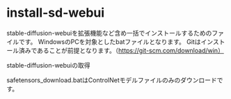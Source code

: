 # install-sd-webui
 stable-diffusion-webuiを拡張機能など含め一括でインストールするためのファイルです。
WindowsのPCを対象としたbatファイルとなります。
Gitはインストール済みであることが前提となります。（https://git-scm.com/download/win）

stable-diffusion-webuiの取得

safetensors_download.batはControlNetモデルファイルのみのダウンロードです。

